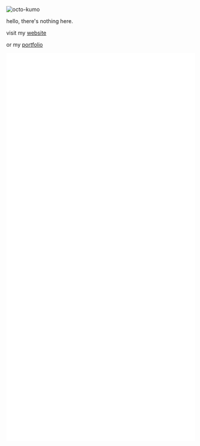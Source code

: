 ![octo-kumo](https://count.getloli.com/get/@octo-kumo)

hello, there's nothing here.

visit my [website](https://yun.ng/)

or my [portfolio](https://yun.ng/portfolio)

![](github-metrics.svg)
